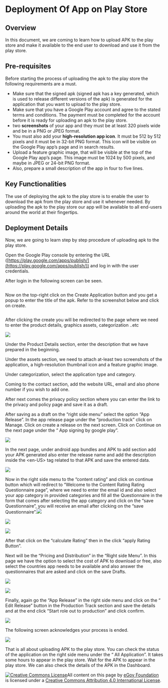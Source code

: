 # Deployment Of App on Play Store

## Overview <a href="#overview" id="overview"></a>

In this document, we are coming to learn how to upload APK to the play store and make it available to the end user to download and use it from the play store.

## Pre-requisites <a href="#pre-requisites" id="pre-requisites"></a>

Before starting the process of uploading the apk to the play store the following requirements are a must.

* Make sure that the signed apk (signed apk has a key generated, which is used to release different versions of the apk) is generated for the application that you want to upload to the play store.
* Make sure that you have a Google Play account and agree to the stated terms and conditions. The payment must be completed for the account before it is ready for uploading an apk to the play store.
* two **screenshots** of your app and they must be at least 320 pixels wide and be in a PNG or JPEG format.
* You must also add your **high-resolution app icon**. It must be 512 by 512 pixels and it must be in 32-bit PNG format. This icon will be visible on the Google Play app’s page and in search results.
* Upload a feature graphic image, that will be visible at the top of the Google Play app’s page. This image must be 1024 by 500 pixels, and maybe in JPEG or 24-bit PNG format.
* Also, prepare a small description of the app in four to five lines.

## Key Functionalities <a href="#key-functionalities" id="key-functionalities"></a>

The use of deploying the apk to the play store is to enable the user to download the apk from the play store and use it whenever needed. By uploading the apk to the play store our app will be available to all end-users around the world at their fingertips.

## Deployment Details <a href="#deployment-details" id="deployment-details"></a>

Now, we are going to learn step by step procedure of uploading apk to the play store.

Open the Google Play console by entering the URL ([https://play.google.com/apps/publish/](https://play.google.com/apps/publish/)) and log in with the user credentials.

After login in the following screen can be seen.

<div align="left">

<img src="../../../../.gitbook/assets/1 (2) (1).png" alt="">

</div>

Now on the top-right click on the Create Application button and you get a popup to enter the title of the apk. Refer to the screenshot below and click on create.

<div align="left">

<img src="../../../../.gitbook/assets/2 (2) (1).png" alt="">

</div>

After clicking the create you will be redirected to the page where we need to enter the product details, graphics assets, categorization ..etc

![](<../../../../.gitbook/assets/3 (2) (1).png>)

Under the Product Details section, enter the description that we have prepared in the beginning.

Under the assets section, we need to attach at-least two screenshots of the application, a high-resolution thumbnail icon and a feature graphic image.

Under categorization, select the application type and category.

Coming to the contact section, add the website URL, email and also phone number if you wish to add one.

After next comes the privacy policy section where you can enter the link to the privacy and policy page and save it as a draft.

After saving as a draft on the “right side menu” select the option “App Release”. In the app release page under the “production track” click on Manage. Click on create a release on the next screen. Click on Continue on the next page under the “ App signing by google play”.

![](<../../../../.gitbook/assets/4 (1).png>)

In the next page, under android app bundles and APK to add section add your APK generated also enter the release name and add the description inside the \<en-US> tag related to that APK and save the entered data.

![](<../../../../.gitbook/assets/5 (1) (1).png>)

Now in the right side menu to the “content rating” and click on continue button which will redirect to “Welcome to the Content Rating Rating Questionnaire page”, where we need to enter the email id and also select your app category in provided categories and fill all the Questionnaire in the form that comes after selecting the app category and click on the “save Questionnaire”, you will receive an email after clicking on the “save Questionnaire”.![](blob:https://digit-discuss.atlassian.net/6bb4ac25-c208-4afb-bf76-8be92c2c1713#media-blob-url=true\&id=b8ab85e7-617b-4515-baca-10772a55d867\&collection=contentId-805372042\&contextId=805372042\&mimeType=image%2Fpng\&name=6.png\&size=136747\&width=973\&height=338)

![](<../../../../.gitbook/assets/6 (1) (1).png>)

![](<../../../../.gitbook/assets/8 (1) (1).png>)

After that click on the “calculate Rating” then in the click “apply Rating Button”.

Next will be the “Pricing and Distribution” in the “Right side Menu”. In this page we have the option to select the cost of APK to download or free, also select the countries app needs to be available and also answer the questionnaires that are asked and click on the save Drafts.

![](<../../../../.gitbook/assets/9 (1).png>)

![](<../../../../.gitbook/assets/10 (1) (1).png>)

Finally, again go the “App Release” in the right side menu and click on the “ Edit Release” button in the Production Track section and save the details and at the end click “Start role out to production” and click confirm.

![](<../../../../.gitbook/assets/12 (1).png>)

The following screen acknowledges your process is ended.

![](<../../../../.gitbook/assets/13 (1).png>)

That is all about uploading APK to the play store. You can check the status of the application on the right side menu under the “ All Application”. It takes some hours to appear in the play store. Wait for the APK to appear in the play store. We can also check the details of the APK in the Dashboard.

[![Creative Commons License](https://i.creativecommons.org/l/by/4.0/80x15.png)​](http://creativecommons.org/licenses/by/4.0/)All content on this page by [eGov Foundation](https://egov.org.in/) is licensed under a [Creative Commons Attribution 4.0 International License](http://creativecommons.org/licenses/by/4.0/).
